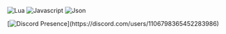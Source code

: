 ![Lua](https://img.shields.io/badge/lua-%232C2D72.svg?style=for-the-badge&logo=lua&logoColor=white)
![Javascript](https://img.shields.io/badge/javascript-%23F7DF1E.svg?style=for-the-badge&logo=javascript&logoColor=%23F7DF1E&color=black)
![Json](https://img.shields.io/badge/Json-%23F7DF1E.svg?style=for-the-badge&logo=Json&logoColor=white&color=black)

[![Discord Presence](https://lanyard-profile-readme.vercel.app/api/1106798365452283986?theme=dark&bg=111110&animated=true&hideDiscrim=true&borderRadius=30px&idleMessage=Coding%20Lua%20or%20Json...)](https://discord.com/users/1106798365452283986)
